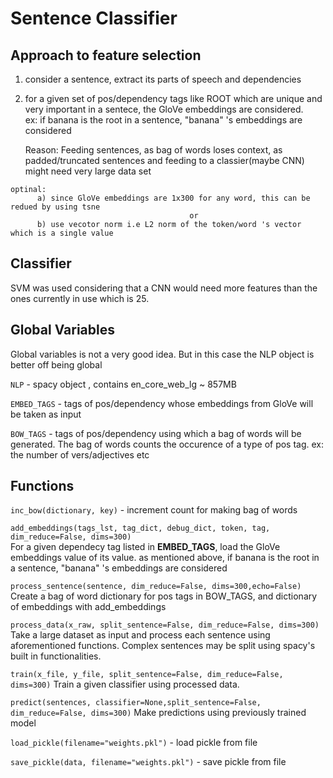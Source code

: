 
 # Sentence Classifier

 ## Approach to feature selection
  1) consider a sentence, extract its parts of speech and dependencies
  2) for a given set of pos/dependency tags like ROOT which are unique and very important in a sentece, the GloVe embeddings are considered.  
  	 ex: if banana is the root in a sentence,   "banana" 's embeddings are considered

     Reason: Feeding sentences, as bag of words loses context, as padded/truncated sentences and feeding to a classier(maybe CNN) might need very large data set

    optinal: 
          a) since GloVe embeddings are 1x300 for any word, this can be redued by using tsne
                                            or
          b) use vecotor norm i.e L2 norm of the token/word 's vector which is a single value

 ## Classifier
SVM was used considering that a CNN would need more features than the ones currently in use which is 25.

 ## Global Variables
Global variables is not a very good idea. But in this case the NLP object is better off being global

`NLP` - spacy object , contains en_core_web_lg ~ 857MB

`EMBED_TAGS` - tags of pos/dependency whose embeddings from GloVe will be taken as input

`BOW_TAGS` - tags of pos/dependency using which a bag of words will be generated. 
 The bag of words counts the occurence of a type of pos tag. ex: the number of vers/adjectives etc

 ## Functions

`inc_bow(dictionary, key)` - increment count for making bag of words

`add_embeddings(tags_lst, tag_dict, debug_dict, token, tag, dim_reduce=False, dims=300)`  
For a given dependecy tag listed in **EMBED_TAGS**, load the GloVe embeddings value of its value.
as mentioned above,  if banana is the root in a sentence,   "banana" 's embeddings are considered

`process_sentence(sentence, dim_reduce=False, dims=300,echo=False)`
Create a bag of word dictionary for pos tags in BOW_TAGS, and dictionary of embeddings with add_embeddings

`process_data(x_raw, split_sentence=False, dim_reduce=False, dims=300)` 
Take a large dataset as input and process each sentence using aforementioned functions. Complex sentences may be split using spacy's built in functionalities.

`train(x_file, y_file, split_sentence=False, dim_reduce=False, dims=300)`
Train a given classifier using processed data.

`predict(sentences, classifier=None,split_sentence=False, dim_reduce=False, dims=300)` 
Make predictions using previously trained model

`load_pickle(filename="weights.pkl")` - load pickle from file

`save_pickle(data, filename="weights.pkl")` - save pickle from file